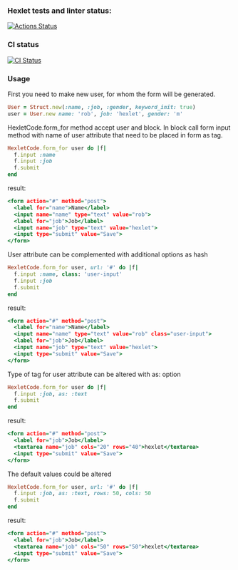 ### Hexlet tests and linter status:
[![Actions Status](https://github.com/PavelKonkin/rails-project-63/workflows/hexlet-check/badge.svg)](https://github.com/PavelKonkin/rails-project-63/actions)

### CI status
[![CI Status](https://github.com/PavelKonkin/rails-project-63/workflows/main/badge.svg)](https://github.com/PavelKonkin/rails-project-63/actions)

### Usage

First you need to make new user, for whom the form will be generated.

```ruby
User = Struct.new(:name, :job, :gender, keyword_init: true)
user = User.new name: 'rob', job: 'hexlet', gender: 'm'
```

HexletCode.form_for method accept user and block. In block call form input method with name of user attribute that need to be placed in form as tag.

```ruby
HexletCode.form_for user do |f|
  f.input :name
  f.input :job
  f.submit
end
```
result:
```htm
<form action="#" method="post">
  <label for="name">Name</label>
  <input name="name" type="text" value="rob">
  <label for="job">Job</label>
  <input name="job" type="text" value="hexlet">
  <input type="submit" value="Save">
</form>
```

User attribute can be complemented with additional options as hash
```ruby
HexletCode.form_for user, url: '#' do |f|
  f.input :name, class: 'user-input'
  f.input :job
  f.submit
end
```
result:
```htm
<form action="#" method="post">
  <label for="name">Name</label>
  <input name="name" type="text" value="rob" class="user-input">
  <label for="job">Job</label>
  <input name="job" type="text" value="hexlet">
  <input type="submit" value="Save">
</form>
```

Type of tag for user attribute can be altered with as: option
```ruby
HexletCode.form_for user do |f|
  f.input :job, as: :text
  f.submit
end
```
result:
```htm
<form action="#" method="post">
  <label for="job">Job</label>
  <textarea name="job" cols="20" rows="40">hexlet</textarea>
  <input type="submit" value="Save">
</form>
```

The default values could be altered
```ruby
HexletCode.form_for user, url: '#' do |f|
  f.input :job, as: :text, rows: 50, cols: 50
  f.submit
end
```
result:
```htm
<form action="#" method="post">
  <label for="job">Job</label>
  <textarea name="job" cols="50" rows="50">hexlet</textarea>
  <input type="submit" value="Save">
</form>
```